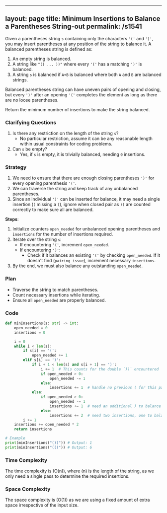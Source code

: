 
---
layout: page
title:  Minimum Insertions to Balance a Parentheses String-out
permalink: /s1541
---
Given a parentheses string `s` containing only the characters `'('` and `')'`, you may insert parentheses at any position of the string to balance it. A balanced parentheses string is defined as:
1. An empty string is balanced.
2. A string like `"(( ... ))"` where every `'('` has a matching `')'` is balanced.
3. A string `s` is balanced if `A+B` is balanced where both `A` and `B` are balanced strings.

Balanced parentheses string can have uneven pairs of opening and closing, but every `')'` after an opening `'('` completes the element as long as there are no loose parentheses.

Return the minimum number of insertions to make the string balanced.

### Clarifying Questions
1. Is there any restriction on the length of the string `s`?
   - No particular restriction, assume it can be any reasonable length within usual constraints for coding problems.
2. Can `s` be empty?
   - Yes, if `s` is empty, it is trivially balanced, needing `0` insertions.

### Strategy
1. We need to ensure that there are enough closing parentheses `')'` for every opening parenthesis `'('`.
2. We can traverse the string and keep track of any unbalanced parentheses.
3. Since an individual `')'` can be inserted for balance, it may need a single insertion (`(` missing a `)`), ignore when closed pair as `))` are counted correctly to make sure all are balanced.

**Steps**:
1. Initialize counters `open_needed` for unbalanced opening parentheses and `insertions` for the number of insertions required.
2. Iterate over the string `s`:
   - If encountering `'('`, increment `open_needed`.
   - If encountering `')'`:
     - Check if it balances an existing `'('` by checking `open_needed`. If it doesn't find (`pairing issue`), increment necessary `insertions`.
3. By the end, we must also balance any outstanding `open_needed`.

### Plan
- Traverse the string to match parentheses.
- Count necessary insertions while iterating.
- Ensure all `open_needed` are properly balanced.

### Code
```python
def minInsertions(s: str) -> int:
    open_needed = 0
    insertions = 0

    i = 0
    while i < len(s):
        if s[i] == '(':
            open_needed += 1
        elif s[i] == ')':
            if i + 1 < len(s) and s[i + 1] == ')':
                i += 1  # This counts for the double `))` encountered
                if open_needed > 0:
                    open_needed -= 1
                else:
                    insertions += 1  # handle no previous ( for this pair of ))
            else:
                if open_needed > 0:
                    open_needed -= 1
                    insertions += 1  # need an additional ) to balance current solo )
                else:
                    insertions += 2  # need two insertions, one to balance ) and one more )
        i += 1
    insertions += open_needed * 2
    return insertions

# Example
print(minInsertions("())")) # Output: 1
print(minInsertions("(((")) # Output: 6
```

### Time Complexity
The time complexity is \(O(n)\), where \(n\) is the length of the string, as we only need a single pass to determine the required insertions.

### Space Complexity
The space complexity is \(O(1)\) as we are using a fixed amount of extra space irrespective of the input size.

